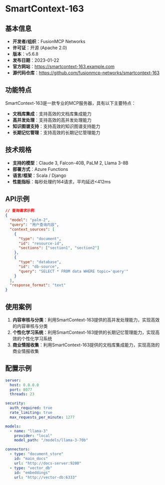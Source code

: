 # SmartContext-163

## 基本信息

- **开发者/组织**：FusionMCP Networks
- **许可证**：开源 (Apache 2.0)
- **版本**：v5.6.8
- **发布日期**：2023-01-22
- **官方网站**：https://smartcontext-163.example.com
- **源代码仓库**：https://github.com/fusionmcp-networks/smartcontext-163

## 功能特点

SmartContext-163是一款专业的MCP服务器，具有以下主要特点：

- **文档库集成**：支持高效的文档库集成能力
- **高并发处理**：支持高效的高并发处理能力
- **知识图谱支持**：支持高效的知识图谱支持能力
- **长期记忆管理**：支持高效的长期记忆管理能力


## 技术规格

- **支持的模型**：Claude 3, Falcon-40B, PaLM 2, Llama 3-8B
- **部署方式**：Azure Functions
- **语言/框架**：Scala / Django
- **性能指标**：每秒处理约164请求，平均延迟<412ms

## API示例

```json
// 查询请求示例
{
  "model": "palm-2",
  "query": "用户查询内容",
  "context_sources": [
    {
      "type": "document",
      "id": "resource-id",
      "sections": ["section1", "section2"]
    },
    {
      "type": "database",
      "id": "db-source",
      "query": "SELECT * FROM data WHERE topic='query'"
    }
  ],
  "response_format": "text"
}
```

## 使用案例

1. **内容审核与分类**：利用SmartContext-163提供的高并发处理能力，实现高效的内容审核与分类
2. **个性化学习系统**：利用SmartContext-163提供的长期记忆管理能力，实现高效的个性化学习系统
3. **商业情报收集**：利用SmartContext-163提供的文档库集成能力，实现高效的商业情报收集


## 配置示例

```yaml
server:
  host: 0.0.0.0
  port: 8077
  threads: 23

security:
  auth_required: true
  rate_limiting: true
  max_requests_per_minute: 1277

models:
  - name: "llama-3"
    provider: "local"
    model_path: "/models/llama-3-70b"

connectors:
  - type: "document_store"
    id: "main_docs"
    url: "http://docs-server:9200"
  - type: "vector_db"
    id: "embeddings"
    url: "http://vector-db:6333"
```